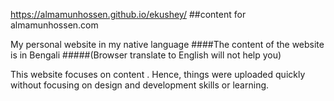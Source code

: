 https://almamunhossen.github.io/ekushey/
##content for almamunhossen.com

My personal website in my native language
####The content of the website is in Bengali #####(Browser translate to English will not help you)

This website focuses on content . Hence, things were uploaded quickly without focusing on design and development skills or learning.
